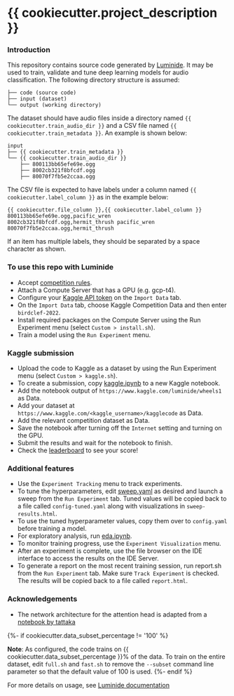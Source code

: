 # {{ cookiecutter.project_description }}

### Introduction
This repository contains source code generated by [Luminide](https://luminide.com). It may be used to train, validate and tune deep learning models for audio classification. The following directory structure is assumed:
```
├── code (source code)
├── input (dataset)
└── output (working directory)
```

The dataset should have audio files inside a directory named `{{ cookiecutter.train_audio_dir }}` and a CSV file named `{{ cookiecutter.train_metadata }}`. An example is shown below:

```
input
├── {{ cookiecutter.train_metadata }}
└── {{ cookiecutter.train_audio_dir }}
    ├── 800113bb65efe69e.ogg
    ├── 8002cb321f8bfcdf.ogg
    ├── 80070f7fb5e2ccaa.ogg
```

The CSV file is expected to have labels under a column named `{{ cookiecutter.label_column }}` as in the example below:

```
{{ cookiecutter.file_column }},{{ cookiecutter.label_column }}
800113bb65efe69e.ogg,pacific_wren
8002cb321f8bfcdf.ogg,hermit_thrush pacific_wren
80070f7fb5e2ccaa.ogg,hermit_thrush
```
If an item has multiple labels, they should be separated by a space character as shown.

### To use this repo with Luminide
- Accept [competition rules](https://www.kaggle.com/competitions/birdclef-2022/rules).
- Attach a Compute Server that has a GPU (e.g. gcp-t4).
- Configure your [Kaggle API token](https://github.com/Kaggle/kaggle-api) on the `Import Data` tab.
- On the `Import Data` tab, choose Kaggle Competition Data and then enter `birdclef-2022`.
- Install required packages on the Compute Server using the Run Experiment menu (select `Custom > install.sh`).
- Train a model using the `Run Experiment` menu.

### Kaggle submission
- Upload the code to Kaggle as a dataset by using the Run Experiment menu (select `Custom > kaggle.sh`).
- To create a submission, copy [kaggle.ipynb](kaggle.ipynb) to a new Kaggle notebook.
- Add the notebook output of `https://www.kaggle.com/luminide/wheels1` as Data.
- Add your dataset at `https://www.kaggle.com/<kaggle_username>/kagglecode` as Data.
- Add the relevant competition dataset as Data.
- Save the notebook after turning off the `Internet` setting and turning on the GPU.
- Submit the results and wait for the notebook to finish.
- Check the [leaderboard](https://www.kaggle.com/competitions/birdclef-2022/leaderboard) to see your score!

### Additional features
- Use the `Experiment Tracking` menu to track experiments.
- To tune the hyperparameters, edit [sweep.yaml](sweep.yaml) as desired and launch a sweep from the `Run Experiment` tab. Tuned values will be copied back to a file called `config-tuned.yaml` along with visualizations in `sweep-results.html`.
- To use the tuned hyperparameter values, copy them over to `config.yaml` before training a model.
- For exploratory analysis, run [eda.ipynb](eda.ipynb).
- To monitor training progress, use the `Experiment Visualization` menu.
- After an experiment is complete, use the file browser on the IDE interface to access the results on the IDE Server.
- To generate a report on the most recent training session, run report.sh from the `Run Experiment` tab. Make sure `Track Experiment` is checked. The results will be copied back to a file called `report.html`.


### Acknowledgements
- The network architecture for the attention head is adapted from a [notebook by tattaka](https://www.kaggle.com/code/tattaka/birdclef2022-submission-baseline)

{%- if cookiecutter.data_subset_percentage != '100' %}

**Note**: As configured, the code trains on {{ cookiecutter.data_subset_percentage }}% of the data. To train on the entire dataset, edit `full.sh` and `fast.sh` to remove the `--subset` command line parameter so that the default value of 100 is used.
{%- endif %}


For more details on usage, see [Luminide documentation](https://luminide.readthedocs.io)
